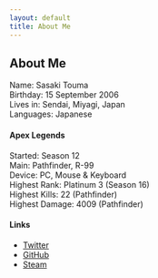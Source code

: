 ```yaml
---
layout: default
title: About Me
---
```


## About Me

Name: Sasaki Touma<br>
Birthday: 15 September 2006<br>
Lives in: Sendai, Miyagi, Japan<br>
Languages: Japanese

#### Apex Legends
Started: Season 12<br>
Main: Pathfinder, R-99<br>
Device: PC, Mouse & Keyboard<br>
Highest Rank: Platinum 3 (Season 16)<br>
Highest Kills: 22 (Pathfinder)<br>
Highest Damage: 4009 (Pathfinder)

#### Links
* [Twitter](https://twitter.com/tsasaki915)
* [GitHub](https://github.com/t-sasaki915)
* [Steam](https://steamcommunity.com/profiles/76561199242758778)
